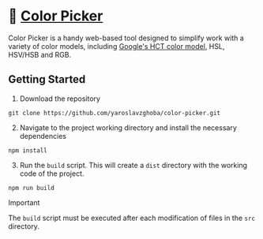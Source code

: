 # 🌈 [Color Picker](https://picker.yaroslavzghoba.space)

Color Picker is a handy web-based tool designed to simplify work with a variety of color models, including [Google's HCT color model](https://m3.material.io/blog/science-of-color-design), HSL, HSV/HSB and RGB.

## Getting Started

1. Download the repository

```
git clone https://github.com/yaroslavzghoba/color-picker.git
```

2. Navigate to the project working directory and install the necessary dependencies

```
npm install
```

3. Run the `build` script. This will create a `dist` directory with the working code of the project.

```
npm run build
```

>[!IMPORTANT] 
The `build` script must be executed after each modification of files in the `src` directory.
